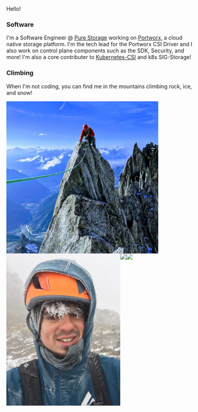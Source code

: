 Hello!

### Software

I'm a Software Engineer @ [Pure Storage](https://www.purestorage.com/) working on [Portworx](https://www.portworx.com), a cloud native storage platform. I'm the tech lead for the Portworx CSI Driver and I also work on control plane components such as the SDK, Security, and more! I'm also a core contributer to [Kubernetes-CSI](https://github.com/kubernetes-csi) and k8s SIG-Storage!

### Climbing
When I'm not coding, you can find me in the mountains climbing rock, ice, and snow!

<img src="https://github.com/ggriffiths/ggriffiths/blob/master/alps.jpg" align="left" height="400px" >
<img src="https://github.com/ggriffiths/ggriffiths/blob/master/frozen.jpg" align="left" height="400px" ><br>
<img src="https://portworx.com/wp-content/uploads/2020/09/portworx-logo-2.png" align="left" height="100px">
<img src="https://kubernetes.io/images/kubernetes-horizontal-color.png" align="left" height="100px">
